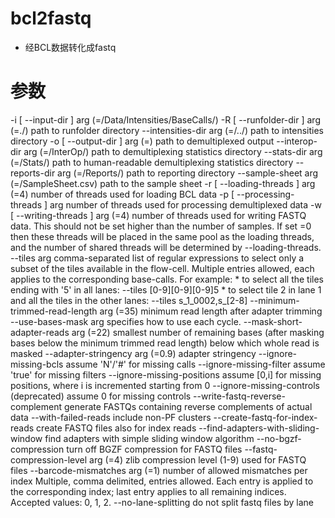 # bcl2fastq
* 经BCL数据转化成fastq

# 参数
  -i [ --input-dir ] arg (=<runfolder-dir>/Data/Intensities/BaseCalls/)
  -R [ --runfolder-dir ] arg (=./)                path to runfolder directory
  --intensities-dir arg (=<input-dir>/../)        path to intensities directory
  -o [ --output-dir ] arg (=<input-dir>)          path to demultiplexed output
  --interop-dir arg (=<runfolder-dir>/InterOp/)   path to demultiplexing statistics directory
  --stats-dir arg (=<output-dir>/Stats/)          path to human-readable demultiplexing statistics directory
  --reports-dir arg (=<output-dir>/Reports/)      path to reporting directory
  --sample-sheet arg (=<runfolder-dir>/SampleSheet.csv)
                                                  path to the sample sheet
  -r [ --loading-threads ] arg (=4)               number of threads used for loading BCL data
  -p [ --processing-threads ] arg                 number of threads used for processing demultiplexed data
  -w [ --writing-threads ] arg (=4)               number of threads used for writing FASTQ data.
                                                  This should not be set higher than the number of samples. If set =0 then these threads will be 
                                                  placed in the same pool as the loading threads, and the number of shared threads will be 
                                                  determined by --loading-threads.
  --tiles arg                                     comma-separated list of regular expressions to select only a subset of the tiles available in the
                                                  flow-cell. Multiple entries allowed, each applies to the corresponding base-calls.
                                                  For example:
                                                   * to select all the tiles ending with '5' in all lanes:
                                                       --tiles [0-9][0-9][0-9]5
                                                   * to select tile 2 in lane 1 and all the tiles in the other lanes:
                                                       --tiles s_1_0002,s_[2-8]
  --minimum-trimmed-read-length arg (=35)         minimum read length after adapter trimming
  --use-bases-mask arg                            specifies how to use each cycle.
  --mask-short-adapter-reads arg (=22)            smallest number of remaining bases (after masking bases below the minimum trimmed read length) 
                                                  below which whole read is masked
  --adapter-stringency arg (=0.9)                 adapter stringency
  --ignore-missing-bcls                           assume 'N'/'#' for missing calls
  --ignore-missing-filter                         assume 'true' for missing filters
  --ignore-missing-positions                      assume [0,i] for missing positions, where i is incremented starting from 0
  --ignore-missing-controls                       (deprecated) assume 0 for missing controls
  --write-fastq-reverse-complement                generate FASTQs containing reverse complements of actual data
  --with-failed-reads                             include non-PF clusters
  --create-fastq-for-index-reads                  create FASTQ files also for index reads
  --find-adapters-with-sliding-window             find adapters with simple sliding window algorithm
  --no-bgzf-compression                           turn off BGZF compression for FASTQ files
  --fastq-compression-level arg (=4)              zlib compression level (1-9) used for FASTQ files
  --barcode-mismatches arg (=1)                   number of allowed mismatches per index
                                                  Multiple, comma delimited, entries allowed. Each entry is applied to the corresponding index; 
                                                  last entry applies to all remaining indices.
                                                  Accepted values: 0, 1, 2.
  --no-lane-splitting                             do not split fastq files by lane
